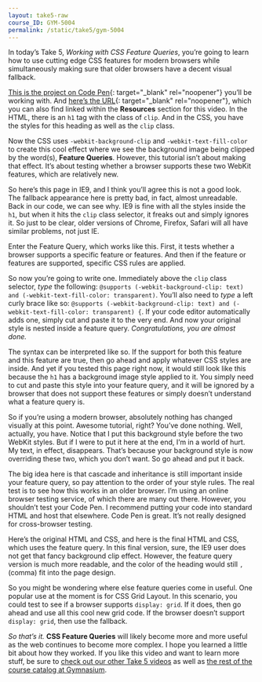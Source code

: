 ```yaml
---
layout: take5-raw
course_ID: GYM-5004
permalink: /static/take5/gym-5004
---
```


In today’s Take 5, <cite>Working with CSS Feature Queries</cite>, you’re going to learn how to use cutting edge CSS features for modern browsers while simultaneously making sure that older browsers have a decent visual fallback.

[This is the project on Code Pen][1]{: target="_blank" rel="noopener"} you’ll be working with. And [here’s the URL][1]{: target="_blank" rel="noopener"}, which you can also find linked within the **Resources** section for this video. In the HTML, there is an `h1` tag with the class of `clip`. And in the CSS, you have the styles for this heading as well as the `clip` class.

Now the CSS uses `-webkit-background-clip` and `-webkit-text-fill-color` to create this cool effect where we see the background image being clipped by the word(s), **Feature Queries**. However, this tutorial isn’t about making that effect. It’s about testing whether a browser supports these two WebKit features, which are relatively new.

So here’s this page in IE9, and I think you’ll agree this is not a good look. The fallback appearance here is pretty bad, in fact, almost unreadable. Back in our code, we can see why. IE9 is fine with all the styles inside the `h1`, but when it hits the `clip` class selector, it freaks out and simply ignores it. So just to be clear, older versions of Chrome, Firefox, Safari will all have similar problems, not just IE.

Enter the Feature Query, which works like this. First, it tests whether a browser supports a specific feature or features. And then if the feature or features are supported, specific CSS rules are applied.

So now you’re going to write one. Immediately above the `clip` class selector, *type* the following: `@supports (-webkit-background-clip: text) and (-webkit-text-fill-color: transparent)`. You’ll also need to *type* a left curly brace like so: `@supports (-webkit-background-clip: text) and (-webkit-text-fill-color: transparent) {`. If your code editor automatically adds one, simply cut and paste it to the very end. And now your original style is nested inside a feature query. *Congratulations, you are almost done.*

The syntax can be interpreted like so. If the support for both this feature and this feature are true, then go ahead and apply whatever CSS styles are inside. And yet if you tested this page right now, it would still look like this because the `h1` has a background image style applied to it. You simply need to cut and paste this style into your feature query, and it will be ignored by a browser that does not support these features or simply doesn’t understand what a feature query is.

So if you’re using a modern browser, absolutely nothing has changed visually at this point. Awesome tutorial, right? You’ve done nothing. Well, actually, you have. Notice that I put this background style before the two WebKit styles. But if I were to put it here at the end, I’m in a world of hurt. My text, in effect, disappears. That’s because your background style is now overriding these two, which you don’t want. So go ahead and put it back.

The big idea here is that cascade and inheritance is still important inside your feature query, so pay attention to the order of your style rules. The real test is to see how this works in an older browser. I’m using an online browser testing service, of which there are many out there. However, you shouldn’t test your Code Pen. I recommend putting your code into standard HTML and host that elsewhere. Code Pen is great. It’s not really designed for cross-browser testing.

Here’s the original HTML and CSS, and here is the final HTML and CSS, which uses the feature query. In this final version, sure, the IE9 user does not get that fancy background clip effect. However, the feature query version is much more readable, and the color of the heading would still `,` (comma) fit into the page design.

So you might be wondering where else feature queries come in useful. One popular use at the moment is for CSS Grid Layout. In this scenario, you could test to see if a browser supports `display: grid`. If it does, then go ahead and use all this cool new grid code. If the browser doesn’t support `display: grid`, then use the fallback.

*So that’s it.* **CSS Feature Queries** will likely become more and more useful as the web continues to become more complex. I hope you learned a little bit about how they worked. If you like this video and want to learn more stuff, be sure to [check out our other Take 5 videos][1] as well as [the rest of the course catalog at Gymnasium][2].

[1]: https://codepen.io/josborn/pen/WWzBwO
[2]: https://thegymnasium.com/take5
[3]: https://thegymnasium.com/courses

